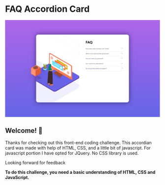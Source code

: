 # FAQ Accordion Card

![Design preview for the FAQ Accordion Card coding challenge](./output/desktop.png)

## Welcome! 👋

Thanks for checking out this front-end coding challenge. This accordian card was made with help of HTML, CSS, and a little bit of javascript. For javascript portion I have opted for JQuery. No CSS library is used. 

Looking forward for feedback

**To do this challenge, you need a basic understanding of HTML, CSS and JavaScript.**

